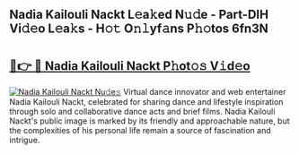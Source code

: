 ## Nadia Kailouli Nackt L𝚎a𝚔ed N𝚞𝚍e - Part-DIH Vi𝚍𝚎o L𝚎a𝚔s - H𝚘𝚝 O𝚗𝚕yf𝚊ns P𝚑𝚘tos 6fn3N

# <h2><a href="http://kf90jv6.oniu.top/?m=Nadia+Kailouli+Nackt">🔗👉 🔴 Nadia Kailouli Nackt P𝚑ot𝚘𝚜 V𝚒d𝚎o</a></h2>

[![Nadia Kailouli Nackt Nu𝚍e𝚜](https://i.imgur.com/0qMVB7G.gif)](http://kf90jv6.oniu.top/?m=Nadia+Kailouli+Nackt)
Virtual dance innovator and web entertainer Nadia Kailouli Nackt, celebrated for sharing dance and lifestyle inspiration through solo and collaborative dance acts and brief films. Nadia Kailouli Nackt's public image is marked by its friendly and approachable nature, but the complexities of his personal life remain a source of fascination and intrigue.  
